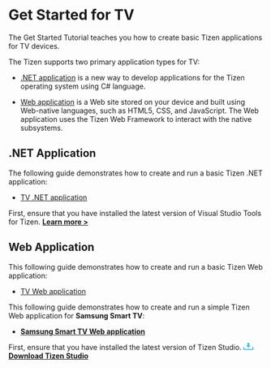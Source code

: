 # Get Started for TV

The Get Started Tutorial teaches you how to create basic Tizen applications for TV devices.

The Tizen supports two primary application types for TV:

-   [.NET application](#dotnet-application) is a new way to develop applications for the Tizen operating system using C# language.

-   [Web application](#web-application) is a Web site stored on your device and built using Web-native languages, such as HTML5, CSS, and JavaScript. The Web application uses the Tizen Web Framework to interact with the native subsystems.

<a name="dotnet-application"> </a>
## .NET Application

The following guide demonstrates how to create and run a basic Tizen .NET application:

-   [TV .NET application](../dotnet/get-started/tv/first-app.md)

First, ensure that you have installed the latest version of Visual Studio Tools for Tizen. [**Learn more >**](../vstools/install.md)

## Web Application

This following guide demonstrates how to create and run a basic Tizen Web application:

-   [TV Web application](../web/get-started/tv/first-app.md)


This following guide demonstrates how to create and run a simple Tizen Web application for **Samsung Smart TV**:

-   [**Samsung Smart TV Web application**](../web/get-started/tv/first-samsung-tv-app.md)

First, ensure that you have installed the latest version of Tizen Studio. <a href="https://developer.tizen.org/development/tizen-studio/download" target="_blank">
<img src="media/ic_docs_download.png"><strong> Download Tizen Studio</strong></a>
